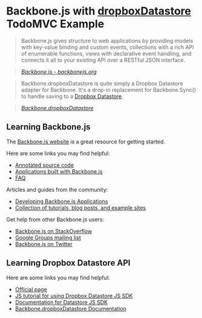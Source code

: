 # Backbone.js with [dropboxDatastore](https://github.com/dmytroyarmak/Backbone.dropboxDatastore) TodoMVC Example

> Backbone.js gives structure to web applications by providing models with key-value binding and custom events, collections with a rich API of enumerable functions, views with declarative event handling, and connects it all to your existing API over a RESTful JSON interface.

> _[Backbone.js - backbonejs.org](http://backbonejs.org)_

> Backbone.dropboxDatastore is quite simply a Dropbox Datastore adapter for Backbone. It's a drop-in replacement for Backbone.Sync() to handle saving to a [Dropbox Datastore](https://www.dropbox.com/developers/datastore).

> _[Backbone.dropboxDatastore](https://github.com/dmytroyarmak/Backbone.dropboxDatastore)_

## Learning Backbone.js

The [Backbone.js website](http://backbonejs.org) is a great resource for getting started.

Here are some links you may find helpful:

* [Annotated source code](http://backbonejs.org/docs/backbone.html)
* [Applications built with Backbone.js](http://backbonejs.org/#examples)
* [FAQ](http://backbonejs.org/#faq)

Articles and guides from the community:

* [Developing Backbone.js Applications](http://addyosmani.github.io/backbone-fundamentals)
* [Collection of tutorials, blog posts, and example sites](https://github.com/documentcloud/backbone/wiki/Tutorials%2C-blog-posts-and-example-sites)

Get help from other Backbone.js users:

* [Backbone.js on StackOverflow](http://stackoverflow.com/questions/tagged/backbone.js)
* [Google Groups mailing list](https://groups.google.com/forum/#!forum/backbonejs)
* [Backbone.js on Twitter](http://twitter.com/documentcloud)

## Learning Dropbox Datastore API

Here are some links you may find helpful:

* [Official page](https://www.dropbox.com/developers/datastore)
* [JS tutorial for using Dropbox Datastore JS SDK](https://www.dropbox.com/developers/datastore/tutorial/js)
* [Documentation for Datastore JS SDK](https://www.dropbox.com/developers/datastore/docs/js)
* [Backbone.dropboxDatastore Documentation](http://documentup.com/dmytroyarmak/backbone.dropboxDatastore)

